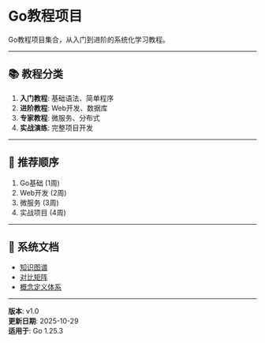 ﻿# Go教程项目

Go教程项目集合，从入门到进阶的系统化学习教程。

---

## 📚 教程分类

1. **入门教程**: 基础语法、简单程序
2. **进阶教程**: Web开发、数据库
3. **专家教程**: 微服务、分布式
4. **实战演练**: 完整项目开发

---

## 🎯 推荐顺序

1. Go基础 (1周)
2. Web开发 (2周)
3. 微服务 (3周)
4. 实战项目 (4周)

---

## 📖 系统文档

- [知识图谱](./00-知识图谱.md)
- [对比矩阵](./00-对比矩阵.md)
- [概念定义体系](./00-概念定义体系.md)

---

**版本**: v1.0  
**更新日期**: 2025-10-29  
**适用于**: Go 1.25.3

